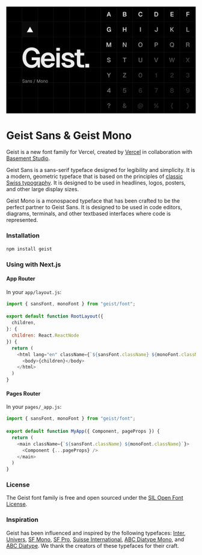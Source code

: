 ![](.images/hero.png)

# Geist Sans & Geist Mono
Geist is a new font family for Vercel, created by [Vercel](https://vercel.com/design) in collaboration with [Basement Studio](https://basement.studio/).

Geist Sans is a sans-serif typeface designed for legibility and simplicity. It is a modern, geometric typeface that is based on the principles of [classic Swiss typography](https://en.wikipedia.org/wiki/International_Typographic_Style). It is designed to be used in headlines, logos, posters, and other large display sizes.

Geist Mono is a monospaced typeface that has been crafted to be the perfect partner to Geist Sans. It is designed to be used in code editors, diagrams, terminals, and other textbased interfaces where code is represented.

### Installation

```sh
npm install geist
```

### Using with Next.js

#### App Router

In your `app/layout.js`:

```js
import { sansFont, monoFont } from "geist/font";

export default function RootLayout({
  children,
}: {
  children: React.ReactNode
}) {
  return (
    <html lang="en" className={`${sansFont.className} ${monoFont.className}`}>
      <body>{children}</body>
    </html>
  )
}
```

#### Pages Router

In your `pages/_app.js`:

```js
import { sansFont, monoFont } from "geist/font";

export default function MyApp({ Component, pageProps }) {
  return (
    <main className={`${sansFont.className} ${monoFont.className}`}>
      <Component {...pageProps} />
    </main>
  )
}
```


### License
The Geist font family is free and open sourced under the [SIL Open Font License](./LICENSE.TXT).

### Inspiration
Geist has been influenced and inspired by the following typefaces: [Inter](https://fonts.google.com/specimen/Inter), [Univers](https://www.linotype.com/1567/univers-family.html), [SF Mono](https://developer.apple.com/fonts/), [SF Pro](https://developer.apple.com/fonts/), [Suisse International](https://www.swisstypefaces.com/fonts/suisse/), [ABC Diatype Mono](https://abcdinamo.com/typefaces/diatype), and [ABC Diatype](https://abcdinamo.com/typefaces/diatype). We thank the creators of these typefaces for their craft.
